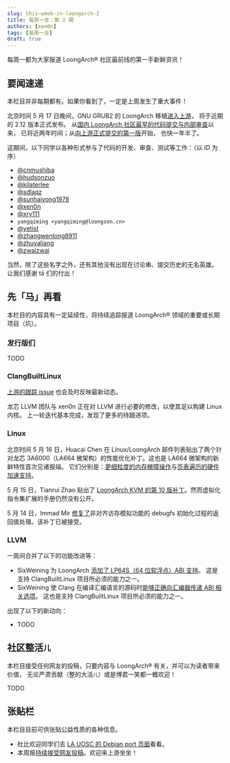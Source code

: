 ```yaml
---
slug: this-week-in-loongarch-2
title: 每周一龙：第 2 期
authors: [xen0n]
tags: [每周一龙]
draft: true
---
```


每周一都为大家报道 LoongArch&reg; 社区最前线的第一手新鲜资讯！

<!-- truncate -->

## 要闻速递

本栏目并非每期都有。如果你看到了，一定是上周发生了重大事件！

北京时间 5 月 17 日晚间，GNU GRUB2 的 LoongArch 移植[进入上游][grub-msg]，
将于近期的 2.12 版本正式发布。
从[国内 LoongArch 社区最早的代码提交与内部审查][la64-grub-first-pr]以来，
已将近两年时间；从[向上游正式提交的第一版][grub-first-submission]开始，
也快一年半了。

[grub-msg]: https://lists.gnu.org/archive/html/grub-devel/2023-05/msg00089.html
[la64-grub-first-pr]: https://github.com/loongarch64/grub/pull/1
[grub-first-submission]: https://lists.gnu.org/archive/html/grub-devel/2022-01/msg00036.html

这期间，以下同学以各种形式参与了代码的开发、审查、测试等工作：（以 ID 为序）

* [@cnmushiba](https://github.com/cnmushiba)
* [@hudsonzuo](https://github.com/hudsonzuo)
* [@kilaterlee](https://github.com/kilaterlee)
* [@sdlaqz](https://github.com/sdlaqz)
* [@sunhaiyong1978](https://github.com/sunhaiyong1978)
* [@xen0n](https://github.com/xen0n)
* [@xry111](https://github.com/xry111)
* `yangqiming <yangqiming@loongson.cn>`
* [@yetist](https://github.com/yetist)
* [@zhangwenlong8911](https://github.com/zhangwenlong8911)
* [@zhuyaliang](https://github.com/zhuyaliang)
* [@zwaizwai](https://github.com/zwaizwai)

当然，除了这些名字之外，还有其他没有出现在讨论串、提交历史的无名英雄。
让我们感谢 tā 们的付出！

## 先「马」再看

本栏目的内容具有一定延续性，将持续追踪报道 LoongArch&reg; 领域的重要或长期项目（坑）。

### 发行版们

TODO

### ClangBuiltLinux

[上游的跟踪 issue](https://github.com/ClangBuiltLinux/linux/issues/1787)
也会及时反映最新动态。

龙芯 LLVM 团队与 xen0n 正在对 LLVM 进行必要的修改，以使其足以构建 Linux 内核。
上一轮迭代基本完成，发现了更多的待跟进项。

### Linux

北京时间 5 月 16 日，Huacai Chen 在 Linux/LoongArch 邮件列表贴出了两个针对龙芯
3A6000（LA664 微架构）的性能优化补丁。这也是 LA664 微架构的新鲜特性首次见诸报端。
它们分别是：[更细粒度的内存栅障操作][la664-dbar]与[页表遍历的硬件加速支持][la664-ptw]。

5 月 15 日，Tianrui Zhao 贴出了 [LoongArch KVM 的第 10 版补丁][kvm-r10]。然而虚拟化指令集扩展的手册仍然没有公开。

5 月 14 日，Immad Mir [修复了][fix-debugfs-init]非对齐访存模拟功能的 debugfs 初始化过程的返回值处理。该补丁已被接受。

[la664-dbar]: https://lore.kernel.org/loongarch/20230516124536.535343-1-chenhuacai@loongson.cn/
[la664-ptw]: https://lore.kernel.org/loongarch/20230516124610.535360-1-chenhuacai@loongson.cn/
[kvm-r10]: https://lore.kernel.org/loongarch/20230515021522.2445551-1-zhaotianrui@loongson.cn/
[fix-debugfs-init]: https://lore.kernel.org/loongarch/CY5PR12MB64558068B314942BA1B2ED2BC67B9@CY5PR12MB6455.namprd12.prod.outlook.com/

### LLVM

一周间合并了以下的功能改进等：

* SixWeining 为 LoongArch [添加了 LP64S（64 位软浮点）ABI 支持][D150417]。
  这是支持 ClangBuiltLinux 项目所必须的能力之一。
* SixWeining 使 Clang 在编译汇编语言的源码时[能够正确向汇编器传递 ABI 相关选项][D150537]。
  这也是支持 ClangBuiltLinux 项目所必须的能力之一。

出现了以下的新动向：

* TODO

[D150417]: https://reviews.llvm.org/D150417
[D150537]: https://reviews.llvm.org/D150537

## 社区整活<small>儿</small>

本栏目接受任何网友的投稿，只要内容与 LoongArch&reg; 有关，并可以为读者带来价值，
无论严肃贡献（整的大活<small>儿</small>）或是博君一笑都一概欢迎！

TODO

## 张贴栏

本栏目目前可供张贴公益性质的各种信息。

* 杜比欢迎同学们去 [LA UOSC 的 Debian port 页面][lauosc-debian]看看。
* 本周报[持续接受网友投稿][call-for-submissions]。欢迎来上游坐坐！

[lauosc-debian]: https://bbs.loongarch.org/d/167-lauosc-debian-12-ports
[call-for-submissions]: https://github.com/loongson-community/areweloongyet/issues/16

